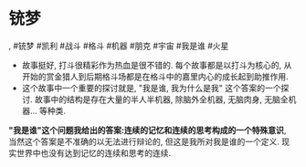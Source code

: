 # 铳梦

, #铳梦 #凯利 #战斗 #格斗 #机器 #朋克 #宇宙 #我是谁 #火星

* 故事挺好, 打斗很精彩作为热血是很不错的. 每个故事都是以打斗为核心的, 从开始的赏金猎人到后期格斗场都是在格斗中的嘉里内心的成长起到助推作用.
* 这个故事中一个重要的探讨就是, "我是谁, 我为什么是我" 这个答案的一个探讨. 故事中的结构是存在大量的半人半机器, 除脑外全机器, 无脑肉身, 无脑全机器... 等种类.


**"我是谁"这个问题我给出的答案:连续的记忆和连续的思考构成的一个特殊意识**, 当然这个答案是不准确的以无法进行辩论的, 但这是我所对我是谁的一个定义. 现实世界中也没有达到记忆的连续和思考的连续.
